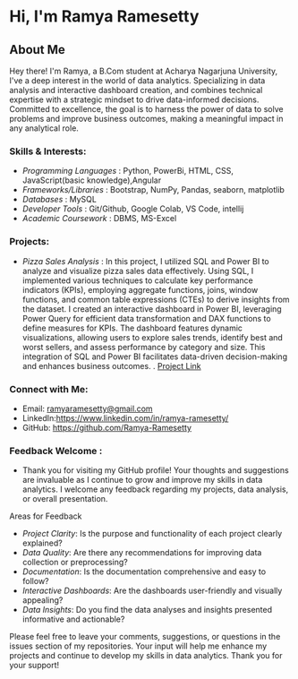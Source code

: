 # Hi, I'm Ramya Ramesetty

## About Me

Hey there! I'm Ramya, a B.Com student at Acharya Nagarjuna University, I've a deep interest in the world of data analytics. Specializing in data analysis and interactive dashboard creation, and combines technical expertise with a strategic mindset to drive data-informed decisions. Committed to excellence, the goal is to harness the power of data to solve problems and improve business outcomes, making a meaningful impact in any analytical role.


### Skills & Interests:

- *Programming Languages*          : Python, PowerBi, HTML, CSS, JavaScript(basic knowledge),Angular
- *Frameworks/Libraries*           : Bootstrap, NumPy, Pandas, seaborn, matplotlib
- *Databases*                      : MySQL
- *Developer Tools*                : Git/Github, Google Colab, VS Code, intellij
- *Academic Coursework*            : DBMS, MS-Excel

### Projects:
- *Pizza Sales Analysis* :
In this project, I utilized SQL and Power BI to analyze and visualize pizza sales data effectively. Using SQL, I implemented various techniques to calculate key performance indicators (KPIs), employing aggregate functions, joins, window functions, and common table expressions (CTEs) to derive insights from the dataset. I created an interactive dashboard in Power BI, leveraging Power Query for efficient data transformation and DAX functions to define measures for KPIs. The dashboard features dynamic visualizations, allowing users to explore sales trends, identify best and worst sellers, and assess performance by category and size. This integration of SQL and Power BI facilitates data-driven decision-making and enhances business outcomes.
. [Project Link](https://github.com/grishma-gedela/Online-Food-Ordering---Infosys.git)


### Connect with Me:

- Email: ramyaramesetty@gmail.com
- LinkedIn:https://www.linkedin.com/in/ramya-ramesetty/
- GitHub: https://github.com/Ramya-Ramesetty

### Feedback Welcome :
- Thank you for visiting my GitHub profile! Your thoughts and suggestions are invaluable as I continue to grow and improve my skills in data analytics. I welcome any feedback regarding my projects, data analysis, or overall presentation.

Areas for Feedback
- *Project Clarity*: Is the purpose and functionality of each project clearly explained?
- *Data Quality*: Are there any recommendations for improving data collection or preprocessing?
- *Documentation*: Is the documentation comprehensive and easy to follow?
- *Interactive Dashboards*: Are the dashboards user-friendly and visually appealing?
- *Data Insights*: Do you find the data analyses and insights presented informative and actionable?

 Please feel free to leave your comments, suggestions, or questions in the issues section of my repositories. Your input will help me enhance my projects and continue to develop my skills in data analytics. Thank you for your support!
